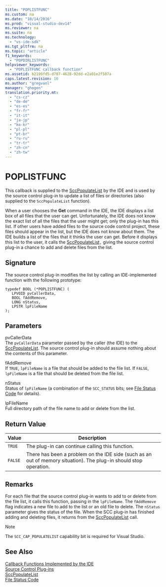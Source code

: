```yaml
---
title: "POPLISTFUNC"
ms.custom: na
ms.date: "10/14/2016"
ms.prod: "visual-studio-dev14"
ms.reviewer: na
ms.suite: na
ms.technology: 
  - "vs-ide-sdk"
ms.tgt_pltfrm: na
ms.topic: "article"
f1_keywords: 
  - "POPDIRLISTFUNC"
helpviewer_keywords: 
  - "POPLISTFUNC callback function"
ms.assetid: b2199fd5-d707-4628-92dd-e2a01e2f507a
caps.latest.revision: 16
ms.author: "gregvanl"
manager: "ghogen"
translation.priority.mt: 
  - "cs-cz"
  - "de-de"
  - "es-es"
  - "fr-fr"
  - "it-it"
  - "ja-jp"
  - "ko-kr"
  - "pl-pl"
  - "pt-br"
  - "ru-ru"
  - "tr-tr"
  - "zh-cn"
  - "zh-tw"
---
```

# POPLISTFUNC
This callback is supplied to the [SccPopulateList](../extensibility/sccpopulatelist-function.md) by the IDE and is used by the source control plug-in to update a list of files or directories (also supplied to the `SccPopulateList` function).  
  
 When a user chooses the **Get** command in the IDE, the IDE displays a list box of all files that the user can get. Unfortunately, the IDE does not know the exact list of all the files that the user might get; only the plug-in has this list. If other users have added files to the source code control project, these files should appear in the list, but the IDE does not know about them. The IDE builds a list of the files that it thinks the user can get. Before it displays this list to the user, it calls the [SccPopulateList](../extensibility/sccpopulatelist-function.md)`,` giving the source control plug-in a chance to add and delete files from the list.  
  
## Signature  
 The source control plug-in modifies the list by calling an IDE-implemented function with the following prototype:  
  
```cpp#  
typedef BOOL (*POPLISTFUNC) (  
   LPVOID pvCallerData,  
   BOOL fAddRemove,  
   LONG nStatus,  
   LPSTR lpFileName  
);  
```  
  
## Parameters  
 pvCallerData  
 The `pvCallerData` parameter passed by the caller (the IDE) to the [SccPopulateList](../extensibility/sccpopulatelist-function.md). The source control plug-in should assume nothing about the contents of this parameter.  
  
 fAddRemove  
 If `TRUE`, `lpFileName` is a file that should be added to the file list. If `FALSE`, `lpFileName` is a file that should be deleted from the file list.  
  
 nStatus  
 Status of `lpFileName` (a combination of the `SCC_STATUS` bits; see [File Status Code](../extensibility/file-status-code-enumerator.md) for details).  
  
 lpFileName  
 Full directory path of the file name to add or delete from the list.  
  
## Return Value  
  
|Value|Description|  
|-----------|-----------------|  
|`TRUE`|The plug-in can continue calling this function.|  
|`FALSE`|There has been a problem on the IDE side (such as an out of memory situation). The plug-in should stop operation.|  
  
## Remarks  
 For each file that the source control plug-in wants to add to or delete from the file list, it calls this function, passing in the `lpFileName`. The `fAddRemove` flag indicates a new file to add to the list or an old file to delete. The `nStatus` parameter gives the status of the file. When the SCC plug-in has finished adding and deleting files, it returns from the [SccPopulateList](../extensibility/sccpopulatelist-function.md) call.  
  
> [!NOTE]
>  The `SCC_CAP_POPULATELIST` capability bit is required for Visual Studio.  
  
## See Also  
 [Callback Functions Implemented by the IDE](../extensibility/callback-functions-implemented-by-the-ide.md)   
 [Source Control Plug-ins](../extensibility/source-control-plug-ins.md)   
 [SccPopulateList](../extensibility/sccpopulatelist-function.md)   
 [File Status Code](../extensibility/file-status-code-enumerator.md)